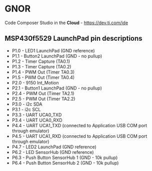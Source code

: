 # GNOR

Code Composer Studio in the **Cloud** - https://dev.ti.com/ide

## MSP430f5529 LaunchPad pin descriptions
* P1.0 - LED1 LaunchPad (GND reference)
* P1.1 - Button2 LaunchPad (GND - no pullup)
* P1.2 - Timer Capture (TA0.1)
* P1.3 - Timer Capture (TA0.2)
* P1.4 - PWM Out (Timer TA0.3)
* P1.5 - PWM Out (Timer TA0.4)
* P2.0 - 9150 Int_Motion
* P2.1 - Button1 LaunchPad (GND - no pullup)
* P2.4 - PWM Out (Timer TA2.1)
* P2.5 - PWM Out (Timer TA2.2)
* P3.0 - i2c SDA
* P3.1 - i2c SCL
* P3.3 - UART UCA0_TXD
* P3.4 - UART UCA0_RXD
* P4.4 - UART UCA1_TXD (connected to Application USB COM port through emulator)
* P4.5 - UART UCA1_RXD (connected to Application USB COM port through emulator)
* P4.7 - LED2 LaunchPad (GND reference)
* P6.2 - LED SensorHub (GND reference)
* P6.3 - Push Button SensorHub 1 (GND - 10k pullup)
* P6.4 - Push Button SensorHub 2 (GND - 10k pullup)
